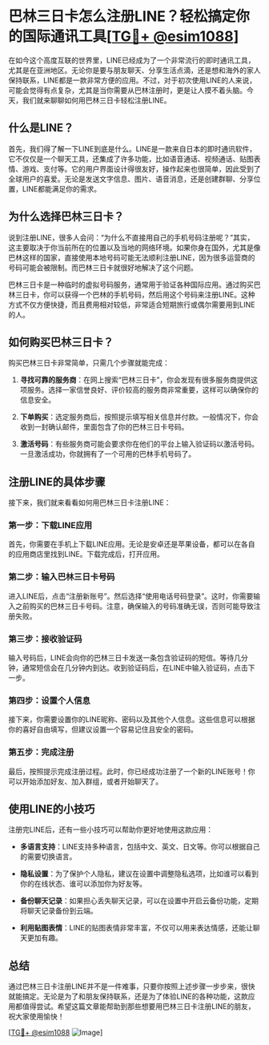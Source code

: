 # 巴林三日卡怎么注册LINE？轻松搞定你的国际通讯工具[[TG💪+ @esim1088](https://t.me/s/esim1088)]

在如今这个高度互联的世界里，LINE已经成为了一个非常流行的即时通讯工具，尤其是在亚洲地区。无论你是要与朋友聊天、分享生活点滴，还是想和海外的家人保持联系，LINE都是一款非常方便的应用。不过，对于初次使用LINE的人来说，可能会觉得有点复杂，尤其是当你需要从巴林注册时，更是让人摸不着头脑。今天，我们就来聊聊如何用巴林三日卡轻松注册LINE。

## 什么是LINE？

首先，我们得了解一下LINE到底是什么。LINE是一款来自日本的即时通讯软件，它不仅仅是一个聊天工具，还集成了许多功能，比如语音通话、视频通话、贴图表情、游戏、支付等。它的用户界面设计得很友好，操作起来也很简单，因此受到了全球用户的喜爱。无论是发送文字信息、图片、语音消息，还是创建群聊、分享位置，LINE都能满足你的需求。

## 为什么选择巴林三日卡？

说到注册LINE，很多人会问：“为什么不直接用自己的手机号码注册呢？”其实，这主要取决于你当前所在的位置以及当地的网络环境。如果你身在国外，尤其是像巴林这样的国家，直接使用本地号码可能无法顺利注册LINE，因为很多运营商的号码可能会被限制。而巴林三日卡就很好地解决了这个问题。

巴林三日卡是一种临时的虚拟号码服务，通常用于验证各种国际应用。通过购买巴林三日卡，你可以获得一个巴林的手机号码，然后用这个号码来注册LINE。这种方式不仅方便快捷，而且费用相对较低，非常适合短期旅行或偶尔需要用到LINE的人。

## 如何购买巴林三日卡？

购买巴林三日卡非常简单，只需几个步骤就能完成：

1. **寻找可靠的服务商**：在网上搜索“巴林三日卡”，你会发现有很多服务商提供这项服务。选择一家信誉良好、评价较高的服务商非常重要，这样可以确保你的信息安全。
   
2. **下单购买**：选定服务商后，按照提示填写相关信息并付款。一般情况下，你会收到一封确认邮件，里面包含了你的巴林三日卡号码。

3. **激活号码**：有些服务商可能会要求你在他们的平台上输入验证码以激活号码。一旦激活成功，你就拥有了一个可用的巴林手机号码了。

## 注册LINE的具体步骤

接下来，我们就来看看如何用巴林三日卡注册LINE：

### 第一步：下载LINE应用

首先，你需要在手机上下载LINE应用。无论是安卓还是苹果设备，都可以在各自的应用商店里找到LINE。下载完成后，打开应用。

### 第二步：输入巴林三日卡号码

进入LINE后，点击“注册新账号”。然后选择“使用电话号码登录”。这时，你需要输入之前购买的巴林三日卡号码。注意，确保输入的号码准确无误，否则可能导致注册失败。

### 第三步：接收验证码

输入号码后，LINE会向你的巴林三日卡发送一条包含验证码的短信。等待几分钟，通常短信会在几分钟内到达。收到验证码后，在LINE中输入验证码，点击下一步。

### 第四步：设置个人信息

接下来，你需要设置你的LINE昵称、密码以及其他个人信息。这些信息可以根据你的喜好自由填写，但建议设置一个容易记住且安全的密码。

### 第五步：完成注册

最后，按照提示完成注册过程。此时，你已经成功注册了一个新的LINE账号！你可以开始添加好友、加入群组，或者开始聊天了。

## 使用LINE的小技巧

注册完LINE后，还有一些小技巧可以帮助你更好地使用这款应用：

- **多语言支持**：LINE支持多种语言，包括中文、英文、日文等。你可以根据自己的需要切换语言。
  
- **隐私设置**：为了保护个人隐私，建议在设置中调整隐私选项，比如谁可以看到你的在线状态、谁可以添加你为好友等。

- **备份聊天记录**：如果担心丢失聊天记录，可以在设置中开启云备份功能，定期将聊天记录备份到云端。

- **利用贴图表情**：LINE的贴图表情非常丰富，不仅可以用来表达情感，还能让聊天更加有趣。

## 总结

通过巴林三日卡注册LINE并不是一件难事，只要你按照上述步骤一步步来，很快就能搞定。无论是为了和朋友保持联系，还是为了体验LINE的各种功能，这款应用都值得尝试。希望这篇文章能帮助到那些想要用巴林三日卡注册LINE的朋友，祝大家使用愉快！

[[TG💪+ @esim1088](https://t.me/s/esim1088) ![Image](https://i.postimg.cc/4NQfJmqS/Snipaste-2025-05-13-00-14-12.png)]